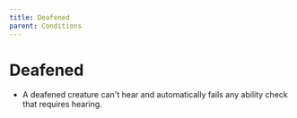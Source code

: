 ```yaml
---
title: Deafened
parent: Conditions
---
```


# Deafened
* A deafened creature can't hear and automatically fails any ability check that requires hearing.
